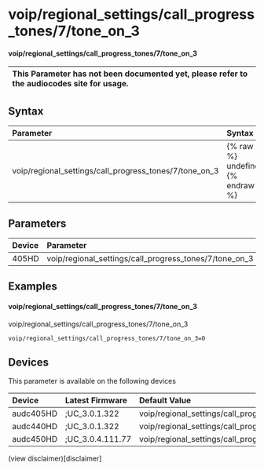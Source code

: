 ﻿---
description: voip/regional_settings/call_progress_tones/7/tone_on_3
search: false
---

# voip/regional_settings/call_progress_tones/7/tone_on_3

#### voip/regional_settings/call_progress_tones/7/tone_on_3


| This Parameter has not been documented yet, please refer to the audiocodes site for usage.  |
| :--- |

## Syntax
| Parameter | Syntax |
| :--- | :--- |
|voip/regional_settings/call_progress_tones/7/tone_on_3 | {% raw %} undefined {% endraw %} |

## Parameters
|Device|Parameter|value|Description|
|:---|:---|:---|:---|
| 405HD | voip/regional_settings/call_progress_tones/7/tone_on_3 |  |  |

## Examples
#### voip/regional_settings/call_progress_tones/7/tone_on_3

voip/regional_settings/call_progress_tones/7/tone_on_3

```
voip/regional_settings/call_progress_tones/7/tone_on_3=0
```

## Devices
This parameter is available on the following devices

| Device | Latest Firmware | Default Value |
|:---|:---|:---|
| audc405HD | ;UC_3.0.1.322 | voip/regional_settings/call_progress_tones/7/tone_on_3=0 
| audc440HD | ;UC_3.0.1.322 | voip/regional_settings/call_progress_tones/7/tone_on_3=0 
| audc450HD | ;UC_3.0.4.111.77 | voip/regional_settings/call_progress_tones/7/tone_on_3=0 

(view disclaimer)[disclaimer]
